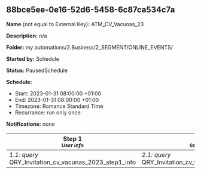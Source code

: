 ## 88bce5ee-0e16-52d6-5458-6c87ca534c7a

**Name** (not equal to External Key)**:** ATM_CV_Vacunas_23

**Description:** n/a

**Folder:** my automations/2.Business/2_SEGMENT/ONLINE_EVENTS/

**Started by:** Schedule

**Status:** PausedSchedule

**Schedule:**

* Start: 2023-01-31 08:00:00 +01:00
* End: 2023-01-31 08:00:00 +01:00
* Timezone: Romance Standard Time
* Recurrance: run only once

**Notifications:** _none_


| Step 1<br>_<small>User info</small>_ | Step 2<br>_<small>Sales Rep user info</small>_ | Step 3<br>_<small>-</small>_ |
| --- | --- | --- |
| _1.1: query_<br>QRY_Invitation_cv_vacunas_2023_step1_info | _2.1: query_<br>QRY_Invitation_cv_vacunas_2023_step2_sales_rep | _3.1: query_<br>QRY_Invitation_cv_vacunas_2023_step3_asistentes |

